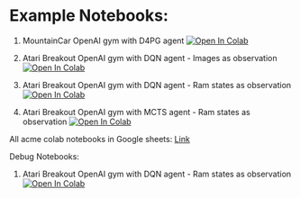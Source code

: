 
# Example Notebooks:

1. MountainCar OpenAI gym with D4PG agent [![Open In
   Colab](https://colab.research.google.com/assets/colab-badge.svg)](https://colab.research.google.com/drive/1ooz4fdRg60PGpZ8rJIZEhHsAWI9Hbtwu?usp=sharing)

2. Atari Breakout OpenAI gym with DQN agent - Images as observation [![Open In
   Colab](https://colab.research.google.com/assets/colab-badge.svg)](https://colab.research.google.com/drive/1c0rRjYo-cQfsNafGSZk-tfzGe7-9Afeh?usp=sharing)

3. Atari Breakout OpenAI gym with DQN agent - Ram states as observation [![Open In
   Colab](https://colab.research.google.com/assets/colab-badge.svg)](https://colab.research.google.com/drive/1eIQeL-P45tORLuybxGJqEURvQnxML_Xr?usp=sharing)
   
4. Atari Breakout OpenAI gym with MCTS agent - Ram states as observation [![Open In
   Colab](https://colab.research.google.com/assets/colab-badge.svg)](https://colab.research.google.com/drive/1LV-7s3pyTJvW9wvkapFqP5RDEuoH-qgL?usp=sharing)

All acme colab notebooks in Google sheets: [Link](https://docs.google.com/spreadsheets/d/1KYYZRGYLNCEHSRAsy6lI49-x4j7VxOIsuSJZIFbFAbE/edit?usp=sharing)


Debug Notebooks:

1. Atari Breakout OpenAI gym with DQN agent - Ram states as observation [![Open In
   Colab](https://colab.research.google.com/assets/colab-badge.svg)](https://colab.research.google.com/drive/1NYsgrQ47f7appXrsSmdklWCPQyYaLTVC?usp=sharing)
